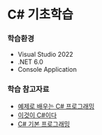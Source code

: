 # C# 기초학습

### 학습환경
- Visual Studio 2022
- .NET 6.0
- Console Application

### 학습 참고자료
- [예제로 배우는 C# 프로그래밍](http://www.csharpstudy.com/)
- [이것이 C#이다](https://search.naver.com/search.naver?where=nexearch&sm=top_hty&fbm=1&ie=utf8&query=%EC%9D%B4%EA%B2%83%EC%9D%B4+c%23%EC%9D%B4%EB%8B%A4)
- [C# 기본 프로그래밍](https://www.youtube.com/watch?v=rZcrIFB0yiE&list=PLxU-iZCqT52DJyR6gqJy0MCL8RiTVXdos)